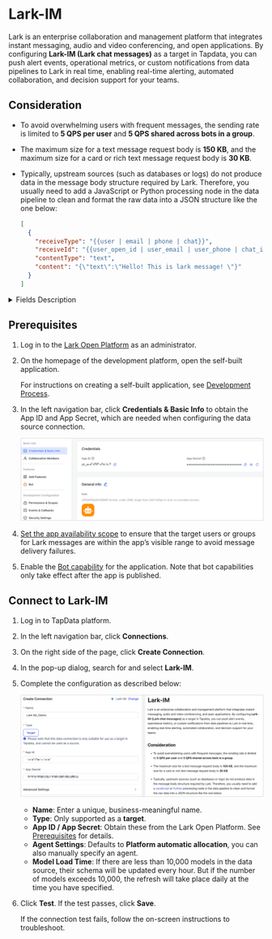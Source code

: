 # Lark-IM

Lark is an enterprise collaboration and management platform that integrates instant messaging, audio and video conferencing, and open applications. By configuring **Lark-IM (Lark chat messages)** as a target in Tapdata, you can push alert events, operational metrics, or custom notifications from data pipelines to Lark in real time, enabling real-time alerting, automated collaboration, and decision support for your teams.

## Consideration

- To avoid overwhelming users with frequent messages, the sending rate is limited to **5 QPS per user** and **5 QPS shared across bots in a group**.

- The maximum size for a text message request body is **150 KB**, and the maximum size for a card or rich text message request body is **30 KB**.

- Typically, upstream sources (such as databases or logs) do not produce data in the message body structure required by Lark.
  Therefore, you usually need to add a JavaScript or Python processing node in the data pipeline to clean and format the raw data into a JSON structure like the one below:

  ```json
  [
    {
      "receiveType": "{{user | email | phone | chat}}",
      "receiveId": "{{user_open_id | user_email | user_phone | chat_id}}",
      "contentType": "text",
      "content": "{\"text\":\"Hello! This is lark message! \"}"
    }
  ]
  ```

<details>
  <summary>Fields Description</summary>

| Field Name      | Description                                                  |
| --------------- | ------------------------------------------------------------ |
| **receiveType** | Recipient type. Options: `user` (default), `chat`, `email`, `phone` |
| **receiveId**   | Recipient identifier. Must be within the app's visibility range, otherwise message delivery will fail |
| **contentType** | Message type, such as `text` or `interactive` (card)         |
| **content**     | Message content, formatted as a JSON string                  |

For more details, see the [Send message content structure](https://open.feishu.cn/document/server-docs/im-v1/message-content-description/create_json).
  </details>

## Prerequisites

1. Log in to the [Lark Open Platform](https://open.feishu.cn/app) as an administrator.

2. On the homepage of the development platform, open the self-built application.

   For instructions on creating a self-built application, see [Development Process](https://open.feishu.cn/document/develop-process/self-built-application-development-process).

3. In the left navigation bar, click **Credentials & Basic Info** to obtain the App ID and App Secret, which are needed when configuring the data source connection.

   ![Obtain App AK](../../images/obtain_feishu_app_ak.png)

4. [Set the app availability scope](https://open.feishu.cn/document/develop-process/test-and-release-app/availability) to ensure that the target users or groups for Lark messages are within the app’s visible range to avoid message delivery failures.

5. Enable the [Bot capability](https://open.feishu.cn/document/faq/trouble-shooting/how-to-enable-bot-ability) for the application. Note that bot capabilities only take effect after the app is published.

## Connect to Lark-IM

1. Log in to TapData platform.

2. In the left navigation bar, click **Connections**.

3. On the right side of the page, click **Create Connection**.

4. In the pop-up dialog, search for and select **Lark-IM**.

5. Complete the configuration as described below:

   ![Lark IM Connection Settings](../../images/lark-im_connection_setting.png)

    - **Name**: Enter a unique, business-meaningful name.
    - **Type**: Only supported as a **target**.
    - **App ID / App Secret**: Obtain these from the Lark Open Platform. See [Prerequisites](#prerequisites) for details.
    - **Agent Settings**: Defaults to **Platform automatic allocation**, you can also manually specify an agent.
    - **Model Load Time**: If there are less than 10,000 models in the data source, their schema will be updated every hour. But if the number of models exceeds 10,000, the refresh will take place daily at the time you have specified.

6. Click **Test**. If the test passes, click **Save**.

   If the connection test fails, follow the on-screen instructions to troubleshoot.
